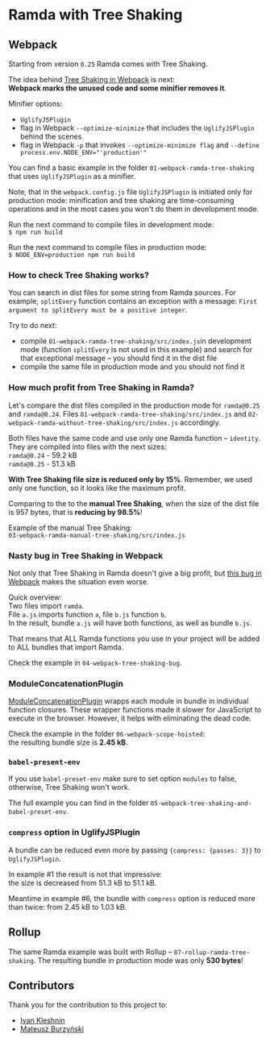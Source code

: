 # Ramda with Tree Shaking 

## Webpack

Starting from version `0.25` Ramda comes with Tree Shaking.

The idea behind [Tree Shaking in Webpack](https://webpack.js.org/guides/tree-shaking/) is next:<br/>
**Webpack marks the unused code and some minifier removes it**.

Minifier options:
* `UglifyJSPlugin` 
* flag in Webpack `--optimize-minimize` that includes the `UglifyJSPlugin` behind the scenes
* flag in Webpack `-p` that invokes `--optimize-minimize flag` and `--define process.env.NODE_ENV="'production'"`

You can find a basic example in the folder `01-webpack-ramda-tree-shaking` 
that uses `UglifyJSPlugin` as a minifier.

Note, that in the `webpack.config.js` file `UglifyJSPlugin` is initiated only for production mode: 
minification and tree shaking are time-consuming operations and in the most cases you won't
do them in development mode.

Run the next command to compile files in development mode:<br/>
`$ npm run build`

Run the next command to compile files in production mode:<br/>
`$ NODE_ENV=production npm run build`

### How to check Tree Shaking works?

You can search in dist files for some string from Ramda sources.
For example, `splitEvery` function contains an exception with a message:
`First argument to splitEvery must be a positive integer`.

Try to do next:
* compile `01-webpack-ramda-tree-shaking/src/index.js`in development mode
  (function `splitEvery` is not used in this example) and 
  search for that exceptional message – you should find it in the dist file
* compile the same file in production mode and you should not find it

### How much profit from Tree Shaking in Ramda?

Let's compare the dist files compiled in the production mode for `ramda@0.25` and 
`ramda@0.24`.
Files `01-webpack-ramda-tree-shaking/src/index.js` and 
`02-webpack-ramda-without-tree-shaking/src/index.js` accordingly.

Both files have the same code and use only one Ramda function – `identity`. 
They are compiled into files with the next sizes:<br/>
`ramda@0.24` - 59.2 kB <br/>
`ramda@0.25` - 51.3 kB 

**With Tree Shaking file size is reduced only by 15%**. 
Remember, we used only one function, so it looks like the maximum profit.

Comparing to the to the **manual Tree Shaking**, when the size of the dist file is 957 bytes,
that is **reducing by 98.5%**!

Example of the manual Tree Shaking:<br/>
`03-webpack-ramda-manual-tree-shaking/src/index.js`

### Nasty bug in Tree Shaking in Webpack

Not only that Tree Shaking in Ramda doesn't give a big profit,
but [this bug in Webpack](https://github.com/webpack/webpack/issues/4453) 
makes the situation even worse.

Quick overview:<br/>
Two files import `ramda`.<br/> 
File `a.js` imports function `a`, file `b.js` function `b`.<br/>
In the result, bundle `a.js` will have both functions, as well as bundle `b.js`.

That means that ALL Ramda functions you use in your project 
will be added to ALL bundles that import Ramda.

Check the example in `04-webpack-tree-shaking-bug`.

### ModuleConcatenationPlugin

[ModuleConcatenationPlugin](https://webpack.js.org/plugins/module-concatenation-plugin/)
wrapps each module in bundle in individual function closures. 
These wrapper functions made it slower for JavaScript to execute in the browser. 
However, it helps with eliminating the dead code.

Check the example in the folder `06-webpack-scope-hoisted`:<br/>
the resulting bundle size is **2.45 kB**.

### `babel-present-env`

If you use `babel-preset-env` make sure to set option `modules` to false,
otherwise, Tree Shaking won't work.

The full example you can find in the folder `05-webpack-tree-shaking-and-babel-preset-env`.

### `compress` option in UglifyJSPlugin

A bundle can be reduced even more by passing `{compress: {passes: 3}}`
to `UglifyJSPlugin`.

In example #1 the result is not that impressive:<br/>
the size is decreased from 51.3 kB to 51.1 kB.

Meantime in example #6, the bundle with `compress` option is reduced more than twice:
from 2.45 kB to 1.03 kB.

## Rollup

The same Ramda example was built with Rollup – `07-rollup-ramda-tree-shaking`.
The resulting bundle in production mode was only **530 bytes**!


## Contributors

Thank you for the contribution to this project to:<br/>
* [Ivan Kleshnin](https://github.com/ivan-kleshnin)
* [Mateusz Burzyński](https://github.com/Andarist)
